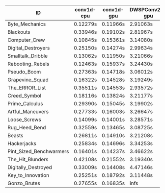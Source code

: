 |ID|conv1d-cpu|conv1d-gpu|DWSPConv2D-gpu|gemm-gpu|avg|
|-|-|-|-|-|-|
|Byte_Mechanics|0.12279s|0.11966s|2.91063s|1.86217s|1.25381s|
|Blackouts|0.33946s|0.19102s|2.81967s|1.68156s|1.25793s|
|Computer_Crew|0.10845s|0.15361s|3.14080s|1.86260s|1.31636s|
|Digital_Destroyers|0.25150s|0.14274s|2.99634s|1.93365s|1.33106s|
|Smalltalk_Dribble|0.13062s|0.11950s|3.21066s|1.89982s|1.34015s|
|Rebooting_Rebels|0.12463s|0.15937s|3.24430s|1.86178s|1.34752s|
|Pseudo_Boom|0.27363s|0.14718s|3.06012s|1.92313s|1.35101s|
|Grapevine_Squad|0.16322s|0.14528s|3.19249s|1.92223s|1.35580s|
|The_ERROR_List|0.35511s|0.14553s|2.93572s|1.99263s|1.35725s|
|Creed_Symbol|0.18116s|0.13824s|3.21177s|1.90800s|1.35979s|
|Prime_Calculus|0.29390s|0.15045s|3.19902s|1.93964s|1.39575s|
|Artful_Maneuvers|0.27733s|0.16003s|3.26647s|1.88361s|1.39686s|
|Loose_Screws|0.14099s|0.14001s|3.28571s|2.07663s|1.41084s|
|Rug_Heed_Bend|0.32559s|0.13465s|3.08725s|2.12010s|1.41689s|
|Beasts|0.26811s|0.14910s|3.21208s|2.13938s|1.44217s|
|Hackerjacks|0.25834s|0.14696s|3.34253s|2.15020s|1.47451s|
|Pint_Sized_Benchwarmers|0.16401s|0.14237s|3.46622s|2.14364s|1.47906s|
|The_Hit_Blunders|0.42108s|0.21552s|3.19340s|2.11291s|1.48573s|
|Digitally_Destroyed|0.33009s|0.14408s|4.47146s|2.76942s|1.92876s|
|Key_to_Innovation|0.25251s|0.18792s|3.11448s|infs|infs|
|Gonzo_Brutes|0.27655s|0.16835s|infs|1.91662s|infs|
